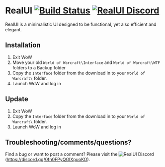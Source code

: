 RealUI
[![Build Status](https://github.com/RealUI/RealUI/workflows/CI/badge.svg)](https://github.com/RealUI/RealUI/actions?query=workflow%3ACI)
[![RealUI Discord](https://img.shields.io/badge/discord-RealUI-7289DA.svg)](https://discord.gg/0fn0FPyQGIXpuoKO)
======

RealUI is a minimalistic UI designed to be functional, yet also efficient and elegant.


Installation
------------

  1. Exit WoW
  2. Move your old `World of Warcraft\Interface` and `World of Warcraft\WTF` folders to a Backup folder
  3. Copy the `Interface` folder from the download in to your `World of Warcraft\` folder.
  4. Launch WoW and log in


Update
------

  1. Exit WoW
  2. Copy the `Interface` folder from the download in to your `World of Warcraft\` folder.
  3. Launch WoW and log in



Troubleshooting/comments/questions?
-----------------------------------

Find a bug or want to post a comment? Please visit the ![RealUI Discord](https://img.shields.io/badge/discord-RealUI-7289DA.svg)(https://discord.gg/0fn0FPyQGIXpuoKO).

